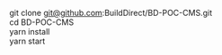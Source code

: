 git clone git@github.com:BuildDirect/BD-POC-CMS.git<br>
cd BD-POC-CMS <br>
yarn install <br>
yarn start <br>
